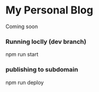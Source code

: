 # My Personal Blog

Coming soon

### Running loclly (dev branch)
npm run start

### publishing to subdomain
npm run deploy
